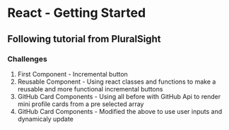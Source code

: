 # React - Getting Started
## Following tutorial from PluralSight

### Challenges
1. First Component - Incremental button
2. Reusable Component - Using react classes and functions to make a reusable and more functional incremental buttons
3. GitHub Card Components - Using all before with GitHub Api to render mini profile cards from a pre selected array
4. GitHub Card Components - Modified the above to use user inputs and dynamicaly update
